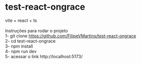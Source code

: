 # test-react-ongrace
vite + react + ts
<br><br>
Instruções para rodar o projeto<br>
1- git clone https://github.com/FilipeVMartins/test-react-ongrace<br>
2- cd test-react-ongrace<br>
3- npm install<br>
4- npm run dev<br>
5- acessar o link http://localhost:5173/<br>
